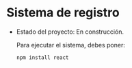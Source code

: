 <h1> Sistema de registro</h1>

- Estado del proyecto: En construcción.

  Para ejecutar el sistema, debes poner:

  ```npm install react```
